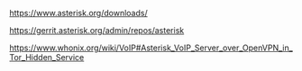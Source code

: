 https://www.asterisk.org/downloads/

https://gerrit.asterisk.org/admin/repos/asterisk

https://www.whonix.org/wiki/VoIP#Asterisk_VoIP_Server_over_OpenVPN_in_Tor_Hidden_Service